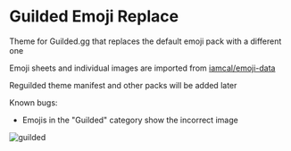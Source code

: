# Guilded Emoji Replace

Theme for Guilded.gg that replaces the default emoji pack with a different one

Emoji sheets and individual images are imported from [iamcal/emoji-data](https://github.com/iamcal/emoji-data)

Reguilded theme manifest and other packs will be added later

Known bugs:
- Emojis in the "Guilded" category show the incorrect image

![guilded](https://user-images.githubusercontent.com/42148912/149676703-784edd7d-c76c-4274-98a4-33883bb4bfee.png)
